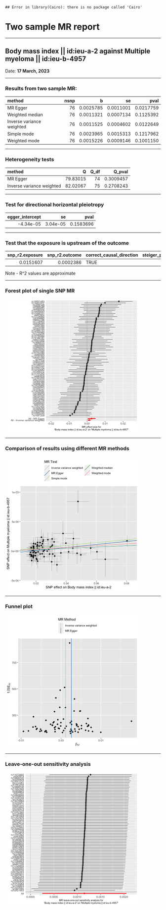 
```
## Error in library(Cairo): there is no package called 'Cairo'
```

# Two sample MR report

---

## Body mass index || id:ieu-a-2 against Multiple myeloma || id:ieu-b-4957

Date: **17 March, 2023**

---

### Results from two sample MR:


|method                    | nsnp|         b|        se|      pval|
|:-------------------------|----:|---------:|---------:|---------:|
|MR Egger                  |   76| 0.0025785| 0.0011001| 0.0217759|
|Weighted median           |   76| 0.0011321| 0.0007134| 0.1125392|
|Inverse variance weighted |   76| 0.0011525| 0.0004602| 0.0122649|
|Simple mode               |   76| 0.0023965| 0.0015313| 0.1217962|
|Weighted mode             |   76| 0.0015226| 0.0009146| 0.1001150|

---

### Heterogeneity tests


|method                    |        Q| Q_df|    Q_pval|
|:-------------------------|--------:|----:|---------:|
|MR Egger                  | 79.83015|   74| 0.3009457|
|Inverse variance weighted | 82.02067|   75| 0.2708243|

--- 

### Test for directional horizontal pleiotropy


| egger_intercept|       se|      pval|
|---------------:|--------:|---------:|
|       -4.34e-05| 3.04e-05| 0.1583696|

--- 

### Test that the exposure is upstream of the outcome


| snp_r2.exposure| snp_r2.outcome|correct_causal_direction | steiger_pval|
|---------------:|--------------:|:------------------------|------------:|
|       0.0151607|      0.0002386|TRUE                     |            0|

Note - R^2 values are approximate

---

### Forest plot of single SNP MR

![plot of chunk chunk5](figure/Body_mass_index__idieua2_against_Multiple_myeloma__idieub4957chunk5-1.png)

---

### Comparison of results using different MR methods

![plot of chunk chunk6](figure/Body_mass_index__idieua2_against_Multiple_myeloma__idieub4957chunk6-1.png)

---

### Funnel plot

![plot of chunk chunk7](figure/Body_mass_index__idieua2_against_Multiple_myeloma__idieub4957chunk7-1.png)

---

### Leave-one-out sensitivity analysis

![plot of chunk chunk8](figure/Body_mass_index__idieua2_against_Multiple_myeloma__idieub4957chunk8-1.png)

